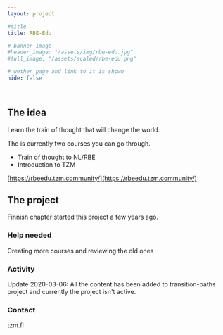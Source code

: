 ```yaml
---
layout: project

#title
title: RBE-Edu

# banner image
#header_image: "/assets/img/rbe-edu.jpg"
#full_image: "/assets/scaled/rbe-edu.png"

# wether page and link to it is shown
hide: false

---
```


## The idea

Learn the train of thought that will change the world.

The is currently two courses you can go through.
 - Train of thought to NL/RBE
 - Introduction to TZM

[https://rbeedu.tzm.community/](https://rbeedu.tzm.community/)

<!--more-->

## The project

Finnish chapter started this project a few years ago.  

### Help needed

Creating more courses and reviewing the old ones

### Activity

Update 2020-03-06: All the content has been added to transition-paths project and currently the project isn't active.

### Contact

tzm.fi
